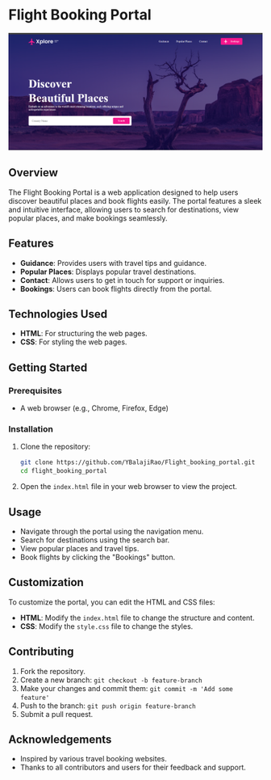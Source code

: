 # Flight Booking Portal

![Flight Booking Portal](flight.png)

## Overview

The Flight Booking Portal is a web application designed to help users discover beautiful places and book flights easily. The portal features a sleek and intuitive interface, allowing users to search for destinations, view popular places, and make bookings seamlessly.

## Features

- **Guidance**: Provides users with travel tips and guidance.
- **Popular Places**: Displays popular travel destinations.
- **Contact**: Allows users to get in touch for support or inquiries.
- **Bookings**: Users can book flights directly from the portal.

## Technologies Used

- **HTML**: For structuring the web pages.
- **CSS**: For styling the web pages.


## Getting Started

### Prerequisites

- A web browser (e.g., Chrome, Firefox, Edge)

### Installation

1. Clone the repository:

    ```bash
    git clone https://github.com/YBalajiRao/Flight_booking_portal.git
    cd flight_booking_portal
    ```

2. Open the `index.html` file in your web browser to view the project.

## Usage

- Navigate through the portal using the navigation menu.
- Search for destinations using the search bar.
- View popular places and travel tips.
- Book flights by clicking the "Bookings" button.

## Customization

To customize the portal, you can edit the HTML and CSS files:

- **HTML**: Modify the `index.html` file to change the structure and content.
- **CSS**: Modify the `style.css` file to change the styles.

## Contributing

1. Fork the repository.
2. Create a new branch: `git checkout -b feature-branch`
3. Make your changes and commit them: `git commit -m 'Add some feature'`
4. Push to the branch: `git push origin feature-branch`
5. Submit a pull request.

## Acknowledgements

- Inspired by various travel booking websites.
- Thanks to all contributors and users for their feedback and support.



